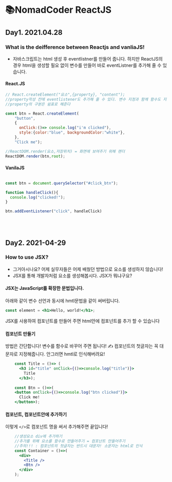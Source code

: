 # 📚NomadCoder ReactJS 

## Day1. 2021.04.28

### What is the deifference between Reactjs and vanliaJS!
- 자바스크립트는 html 생성 후 eventlistner를 만들어 줍니다. 
하지만 ReactJS의 경우 html을 생성할 필요 없이 변수를 만들어 바로 eventListner를 추가해 줄 수 있습니다. 
#### React.JS

```jsx
// React.createElement("요소",{property}, "content");
//property작성 칸에 eventlistener도 추가해 줄 수 있다. 변수 지정과 함께 함수도 지정 가능 
//property의 구분은 쉼표로 해준다

const btn = React.createElement(
    "button",
    {
      onClick:()=> console.log("i'm clicked"),
      style:{color:"blue", backgroundColor:"white"},
    },
    "Click me");

//ReactDOM.render(요소,저장위치) = 화면에 보여주기 위해 랜더
ReactDOM.render(btn,root);
```

#### VanilaJS

```jsx

const btn = document.querySelector("#click_btn");

function handleClick(){
  console.log("clicked!");
}

btn.addEventListener("click", handleClick)
```
<br>
<br>

## Day2. 2021-04-29
### How to use JSX?
- 그거아시나요? 어제 실무자들은 어제 배웠던 방법으로 요소를 생성하지 않습니다!
- JSX를 통해 개발자처럼 요소를 생성해봅시다. JSX가 뭐냐구요? 

#### JSX는 JavaScript를 확장한 문법입니다.
아래와 같이 변수 선언과 동시에 hmtl문법을 같이 써버립니다.
```jsx
const element = <h1>Hello, world!</h1>;
```

JSX를 사용하여 컴포넌트를 만들어 주면 html안에 컴포넌트를 추가 할 수 있습니다

#### 컴포넌트 만들기
방법은 간단합니다! 변수를 함수로 바꾸어 주면 됩니다!
✍ 컴포넌트의 첫글자는 꼭 대문자로 지정해줍니다. 안그러면 hmtl로 인식해버려요!
```jsx
    const Title = ()=> ( 
      <h3 id="title" onClick={()=>console.log("title")}> 
        Title
      </h3>);
    
    const Btn = ()=>(
    <button onClick={()=>console.log("btn clicked")}> 
      Click me! 
    </button>);
```

#### 컴포넌트, 컴포넌트안에 추가하기 
이렇게 `</>`로 컴포넌트 명을 써서 추가해주면 끝입니다! 

```jsx
    //생성요소 div에 추가하기 
    //추가를 위해 요소를 함수로 만들어주기 = 컴포넌트 만들어주기
    //주의!!! : 컴포넌트의 첫글자는 반드시 대문자! 소문자는 html로 인식
    const Container = ()=>(
      <div> 
        <Title />
        <Btn /> 
      </div>
    );
```



